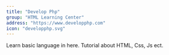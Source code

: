 ```yaml
---
title: "Develop Php"
group: "HTML Learning Center"
address: "https://www.developphp.com"
icon: "developphp.svg"
---
```


Learn basic language in here.
Tutorial about HTML, Css, Js ect.
